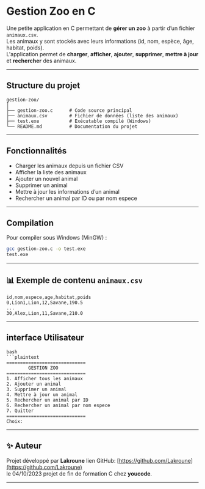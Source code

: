 # Gestion Zoo en C

Une petite application en C permettant de **gérer un zoo** à partir d’un fichier `animaux.csv`.  
Les animaux y sont stockés avec leurs informations (id, nom, espèce, âge, habitat, poids).  
L'application permet de **charger**, **afficher**, **ajouter**, **supprimer**, **mettre à jour** et **rechercher** des animaux.


---

## Structure du projet

```
gestion-zoo/
│
├── gestion-zoo.c      # Code source principal
├── animaux.csv        # Fichier de données (liste des animaux)
├── test.exe           # Exécutable compilé (Windows)
└── README.md          # Documentation du projet
```

---

## Fonctionnalités

- Charger les animaux depuis un fichier CSV  
- Afficher la liste des animaux  
- Ajouter un nouvel animal  
- Supprimer un animal  
- Mettre à jour les informations d’un animal
- Rechercher un animal par ID ou par nom espece

---

## Compilation

Pour compiler sous Windows (MinGW) :
```bash
gcc gestion-zoo.c -o test.exe
test.exe
```

---

## 📊 Exemple de contenu `animaux.csv`

```csv
id,nom,espece,age,habitat,poids
0,Lion1,Lion,12,Savane,190.5
...
30,Alex,Lion,11,Savane,210.0
```
---
## interface Utilisateur

``` 
bash
```plaintext
=============================
        GESTION ZOO             
=============================
1. Afficher tous les animaux
2. Ajouter un animal
3. Supprimer un animal
4. Mettre à jour un animal
5. Rechercher un animal par ID
6. Rechercher un animal par nom espece
7. Quitter
=============================
Choix:
```

---

## ✨ Auteur
Projet développé par **Lakroune** lien GitHub: [https://github.com/Lakroune](https://github.com/Lakroune)       
le 04/10/2023   projet de fin de formation C chez **youcode**.

---
